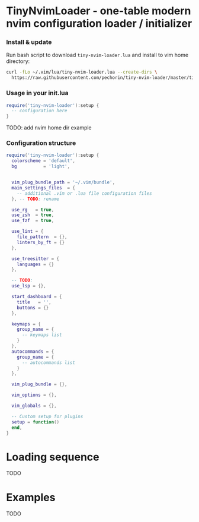 # TinyNvimLoader - one-table modern nvim configuration loader / initializer

### Install & update

Run bash script to download `tiny-nvim-loader.lua` and install to vim home directory:

```bash
curl -fLo ~/.vim/lua/tiny-nvim-loader.lua --create-dirs \
  https://raw.githubusercontent.com/pechorin/tiny-nvim-loader/master/tiny-nvim-loader.lua;
```

### Usage in your init.lua

```lua
require('tiny-nvim-loader'):setup {
  -- configuration here
}
```

TODO: add nvim home dir example

### Configuration structure

```lua
require('tiny-nvim-loader'):setup {
  colorscheme = 'default',
  bg          = 'light',


  vim_plug_bundle_path = '~/.vim/bundle',
  main_settings_files  = {
    -- additional .vim or .lua file configuration files
  }, -- TODO: rename

  use_rg   = true,
  use_zsh  = true,
  use_fzf  = true,

  use_lint = {
    file_pattern  = {},
    linters_by_ft = {}
  },

  use_treesitter = {
    languages = {}
  },

  -- TODO:
  use_lsp = {},

  start_dashboard = {
    title   = '',
    buttons = {}
  },

  keymaps = {
    group_name = {
      -- keymaps list
    }
  },
  autocommands = {
    group_name = {
      -- autocommands list
    }
  },

  vim_plug_bundle = {},

  vim_options = {},

  vim_globals = {},

  -- Custom setup for plugins
  setup = function()
  end,
}
```

# Loading sequence

TODO

# Examples

TODO
